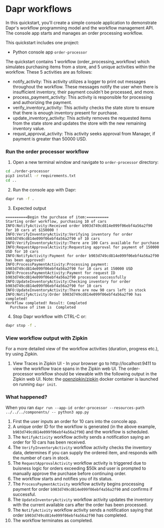 # Dapr workflows

In this quickstart, you'll create a simple console application to demonstrate Dapr's workflow programming model and the workflow management API. The console app starts and manages an order processing workflow.

This quickstart includes one project:

- Python console app `order-processor` 

The quickstart contains 1 workflow (order_processing_workflow) which simulates purchasing items from a store, and 5 unique activities within the workflow. These 5 activities are as follows:

- notify_activity: This activity utilizes a logger to print out messages throughout the workflow. These messages notify the user when there is insufficient inventory, their payment couldn't be processed, and more.
- process_payment_activity: This activity is responsible for processing and authorizing the payment.
- verify_inventory_activity: This activity checks the state store to ensure that there is enough inventory present for purchase.
- update_inventory_activity: This activity removes the requested items from the state store and updates the store with the new remaining inventory value.
- requst_approval_activity: This activity seeks approval from Manager, if payment is greater than 50000 USD.

### Run the order processor workflow

1. Open a new terminal window and navigate to `order-processor` directory: 

<!-- STEP
name: Install requirements
-->

```sh
cd ./order-processor
pip3 install -r requirements.txt
cd ..
```

<!-- END_STEP -->
2. Run the console app with Dapr: 
<!-- STEP
name: Running this example
expected_stdout_lines:
  - "There are now 90 cars left in stock"
  - "Workflow completed! Result: Completed"
output_match_mode: substring
background: true
timeout_seconds: 120
sleep: 15
-->

```sh
dapr run -f .
```

3. Expected output

```
==========Begin the purchase of item:==========
Starting order workflow, purchasing 10 of cars
INFO:NotifyActivity:Received order b903d749cd814e099f06ebf4a56a2f90 for 10 cars at $150000 !
INFO:VerifyInventoryActivity:Verifying inventory for order b903d749cd814e099f06ebf4a56a2f90 of 10 cars
INFO:VerifyInventoryActivity:There are 100 Cars available for purchase
INFO:RequestApprovalActivity:Requesting approval for payment of 150000 USD for 10 cars
INFO:NotifyActivity:Payment for order b903d749cd814e099f06ebf4a56a2f90 has been approved!
INFO:ProcessPaymentActivity:Processing payment: b903d749cd814e099f06ebf4a56a2f90 for 10 cars at 150000 USD
INFO:ProcessPaymentActivity:Payment for request ID b903d749cd814e099f06ebf4a56a2f90 processed successfully
INFO:UpdateInventoryActivity:Checking inventory for order b903d749cd814e099f06ebf4a56a2f90 for 10 cars
INFO:UpdateInventoryActivity:There are now 90 cars left in stock
INFO:NotifyActivity:Order b903d749cd814e099f06ebf4a56a2f90 has completed!
Workflow completed! Result: Completed
  Purchase of item is  Completed
```

4. Stop Dapr workflow with CTRL-C or:
<!-- END_STEP -->

```sh
dapr stop -f .
```



### View workflow output with Zipkin

For a more detailed view of the workflow activities (duration, progress etc.), try using Zipkin.

1. View Traces in Zipkin UI - In your browser go to http://localhost:9411 to view the workflow trace spans in the Zipkin web UI. The order-processor workflow should be viewable with the following output in the Zipkin web UI. Note: the [openzipkin/zipkin](https://hub.docker.com/r/openzipkin/zipkin/) docker container is launched on running `dapr init`. 

**<ZIPKIN TRACE FOR PYTHON CONSOLE APP>**

### What happened? 

When you ran `dapr run --app-id order-processor --resources-path ../../../components/ -- python3 app.py`

1. First the user inputs an order for 10 cars into the concole app.
2. A unique order ID for the workflow is generated (in the above example, `b903d749cd814e099f06ebf4a56a2f90`) and the workflow is scheduled.
3. The `NotifyActivity` workflow activity sends a notification saying an order for 10 cars has been received.
4. The `VerifyInventoryActivity` workflow activity checks the inventory data, determines if you can supply the ordered item, and responds with the number of cars in stock.
5. The `RequestApprovalActivity` workflow activity is triggered due to buisness logic for orders exceeding $50k and user is prompted to manually approve the purchase before continuing order. 
6. The workflow starts and notifies you of its status.
7. The `ProcessPaymentActivity` workflow activity begins processing payment for order `b903d749cd814e099f06ebf4a56a2f90` and confirms if successful.
8. The `UpdateInventoryActivity` workflow activity updates the inventory with the current available cars after the order has been processed.
9. The `NotifyActivity` workflow activity sends a notification saying that order `b903d749cd814e099f06ebf4a56a2f90` has completed.
10. The workflow terminates as completed.






